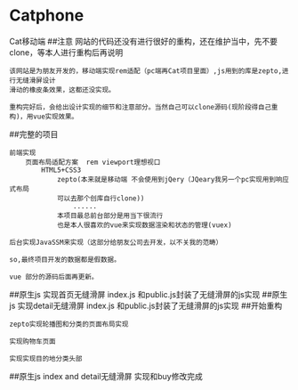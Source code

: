 # Catphone
Cat移动端
##注意
	网站的代码还没有进行很好的重构，还在维护当中，先不要clone，等本人进行重构后再说明

	该网站是为朋友开发的，移动端实现rem适配（pc端再Cat项目里面）,js用到的库是zepto,进行无缝滑屏设计
	滑动的橡皮条效果，这都还没实现。

	重构完好后，会给出设计实现的细节和注意部分。当然自己可以clone源码(现阶段得自己重构)，用vue实现效果。

##完整的项目

	前端实现
		页面布局适配方案  rem viewport理想视口
			HTML5+CSS3
				zepto(本来就是移动端 不会使用到jQery（JQeary我另一个pc实现用到响应式布局
				可以去那个创库自行clone))
					......
				本项目最总前台部分是用当下很流行
				也是本人很喜欢的vue来实现数据渲染和状态的管理(vuex)

	后台实现JavaSSM来实现（这部分给朋友公司去开发，以不关我的范畴）

	so,最终项目开发的数据都是假数据。

	vue 部分的源码后面再更新。
##原生js 实现首页无缝滑屏
    index.js 和public.js封装了无缝滑屏的js实现	
##原生js 实现detail无缝滑屏
	index.js 和public.js封装了无缝滑屏的js实现	
##开始重构
 
    zepto实现轮播图和分类的页面布局实现
    
    实现购物车页面
    
    实现实现目的地分类头部
    
 ##原生js index and detail无缝滑屏
    实现和buy修改完成
   	
	
	
	
